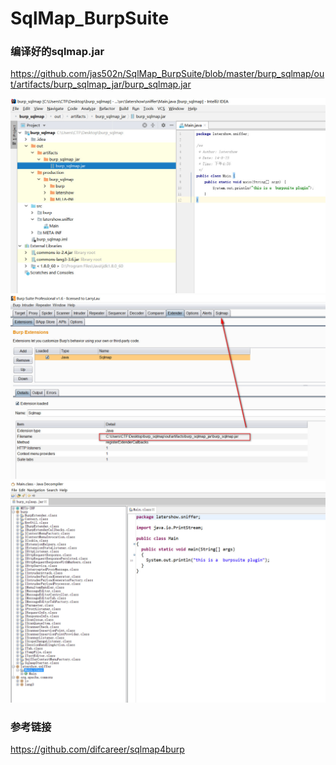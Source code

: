 # SqlMap_BurpSuite


### 编译好的sqlmap.jar 

https://github.com/jas502n/SqlMap_BurpSuite/blob/master/burp_sqlmap/out/artifacts/burp_sqlmap_jar/burp_sqlmap.jar


![](./sqlmap4burp.jpg)
![](./sqlmap2burp.jpg)
![](./jd-gui.jpg)

### 参考链接

https://github.com/difcareer/sqlmap4burp
